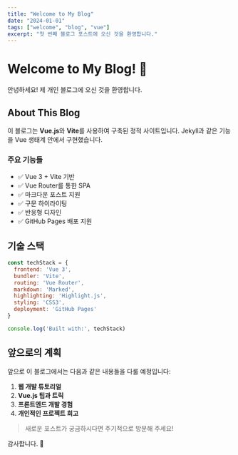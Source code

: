 ```yaml
---
title: "Welcome to My Blog"
date: "2024-01-01"
tags: ["welcome", "blog", "vue"]
excerpt: "첫 번째 블로그 포스트에 오신 것을 환영합니다."
---
```


# Welcome to My Blog! 🎉

안녕하세요! 제 개인 블로그에 오신 것을 환영합니다.

## About This Blog

이 블로그는 **Vue.js**와 **Vite**를 사용하여 구축된 정적 사이트입니다. Jekyll과 같은 기능을 Vue 생태계 안에서 구현했습니다.

### 주요 기능들

- ✅ Vue 3 + Vite 기반
- ✅ Vue Router를 통한 SPA
- ✅ 마크다운 포스트 지원
- ✅ 구문 하이라이팅
- ✅ 반응형 디자인
- ✅ GitHub Pages 배포 지원

## 기술 스택

```javascript
const techStack = {
  frontend: 'Vue 3',
  bundler: 'Vite',
  routing: 'Vue Router',
  markdown: 'Marked',
  highlighting: 'Highlight.js',
  styling: 'CSS3',
  deployment: 'GitHub Pages'
}

console.log('Built with:', techStack)
```

## 앞으로의 계획

앞으로 이 블로그에서는 다음과 같은 내용들을 다룰 예정입니다:

1. **웹 개발 튜토리얼**
2. **Vue.js 팁과 트릭**
3. **프론트엔드 개발 경험**
4. **개인적인 프로젝트 회고**

> 새로운 포스트가 궁금하시다면 주기적으로 방문해 주세요!

감사합니다. 🚀